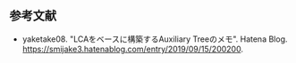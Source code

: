 ## 参考文献

- yaketake08. "LCAをベースに構築するAuxiliary Treeのメモ". Hatena Blog. <https://smijake3.hatenablog.com/entry/2019/09/15/200200>.
